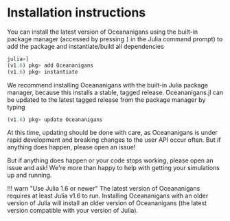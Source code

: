# Installation instructions

You can install the latest version of Oceananigans using the built-in package manager (accessed by pressing `]` in the
Julia command prompt) to add the package and instantiate/build all dependencies

```julia
julia>]
(v1.6) pkg> add Oceananigans
(v1.6) pkg> instantiate
```

We recommend installing Oceananigans with the built-in Julia package manager, because this installs a stable, tagged
release. Oceananigans.jl can be updated to the latest tagged release from the package manager by typing

```julia
(v1.6) pkg> update Oceananigans
```

At this time, updating should be done with care, as Oceananigans is under rapid development and breaking changes to the user API occur often. But if anything does happen, please open an issue!

But if anything does happen or your code stops working, please open an issue and ask! We're more than happy to help with getting your simulations up and running.

!!! warn "Use Julia 1.6 or newer"
    The latest version of Oceananigans requires at least Julia v1.6 to run.
    Installing Oceananigans with an older version of Julia will install an older version of Oceananigans (the latest version compatible with your version of Julia).

